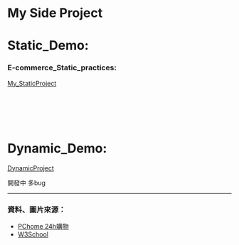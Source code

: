 # My Side Project
  <h1>Static_Demo:</h1>
    <h3>E-commerce_Static_practices: </h3>
    <p><a href="https://ming-hc.github.io/Static_Demo/MFEE35_StaticProject/">My_StaticProject</a></p>
  <br />
  <br />
  <br />
  <br />
  <h1>Dynamic_Demo:</h1>
    <p><a href="https://forum-demo-0507-qy2ufzf3yq-de.a.run.app/">DynamicProject</a></p>
    <span>開發中 多bug</span>
  
  
  <hr />
  <h3>資料、圖片來源：</h3>
  <ul>
    <li><a href="https://24h.pchome.com.tw/">PChome 24h購物</a></li>
    <li><a href="https://www.w3schools.com/">W3School</a></li>
  </ul>
